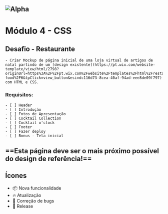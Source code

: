 ![Alpha](./assets/Alpha.webp)
---
# Módulo 4 - CSS
## Desafio - Restaurante

    - Criar Mockup de página inicial de uma loja virtual de artigos de natal partindo de um [design existente](https://pt.wix.com/website-template/view/html/2798?originUrl=https%3A%2F%2Fpt.wix.com%2Fwebsite%2Ftemplates%2Fhtml%2Frestaurants-food%2F6&tpClick=view_button&esi=dc116d73-8cea-40af-94ad-eee8de09f797) com HTML e CSS.

### Requisitos:

    - [ ] Header
    - [ ] Introdução
    - [ ] Fotos de Apresentação
    - [ ] Cocktail Collection
    - [ ] Cocktail o'clock
    - [ ] Footer
    - [ ] Fazer deploy
    - [ ] Bonus - Tela inicial

==Esta página deve ser o mais próximo possível do design de referência!==
---
## Ícones

- :package: Nova funcionalidade  
- :fire: Atualização  
- :bug: Correção de bugs  
- :checkered_flag: Release
